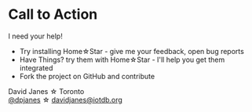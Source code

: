 # Call to Action

I need your help!

* Try installing Home☆Star - give me your feedback, open bug reports
* Have Things? try them with Home☆Star - I'll help you get them integrated
* Fork the project on GitHub and contribute

David Janes
☆
Toronto  
[@dpjanes](https://twitter.com/dpjanes)
☆
[davidjanes@iotdb.org](mailto:davidjanes@iotdb.org)

